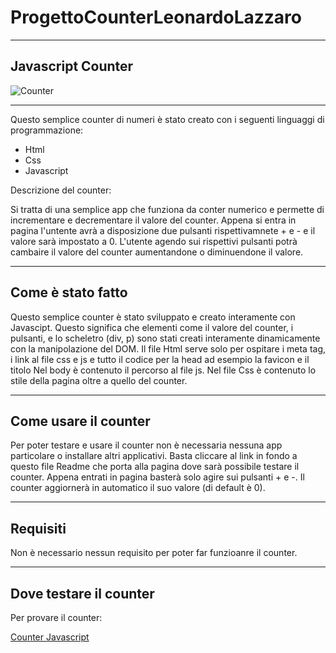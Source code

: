 # ProgettoCounterLeonardoLazzaro
***
## Javascript Counter
![Counter](https://github.com/user-attachments/assets/92eb456d-d7ff-423d-a1ac-bdf7929bd902)
***
Questo semplice counter di numeri è stato creato con i seguenti linguaggi di programmazione:
- Html
- Css
- Javascript

Descrizione del counter:

Si tratta di una semplice app che funziona da conter numerico e permette di incrementare e decrementare il valore del counter. Appena si entra in pagina l'untente avrà a disposizione due pulsanti rispettivamnete + e - e il valore sarà impostato a 0. L'utente agendo sui rispettivi pulsanti potrà cambaire il valore del counter aumentandone o diminuendone il valore. 

***

## Come è stato fatto
Questo semplice counter è stato sviluppato e creato interamente con Javascipt. Questo significa che elementi come il valore del counter, i pulsanti, e lo scheletro (div, p) sono stati creati interamente dinamicamente con la manipolazione del DOM. Il file Html serve solo per ospitare i meta tag, i link al file css e js e tutto il codice per la head ad esempio la favicon e il titolo Nel body è contenuto il percorso al file js. Nel file Css è contenuto lo stile della pagina oltre a quello del counter.

***

## Come usare il counter
Per poter testare e usare il counter non è necessaria nessuna app particolare o installare altri applicativi. Basta cliccare al link in fondo a questo file Readme che porta alla pagina dove sarà possibile testare il counter. Appena entrati in pagina basterà solo agire sui pulsanti + e -. Il counter aggiornerà in automatico il suo valore (di default è 0).

***

## Requisiti
Non è necessario nessun requisito per poter far funzioanre il counter.

***

## Dove testare il counter
Per provare il counter:

[Counter Javascript](https://lazzaroleonardo.github.io/ProgettoCounterLeonardoLazzaro/ "Pagina dove provare il Counter Javascript")
